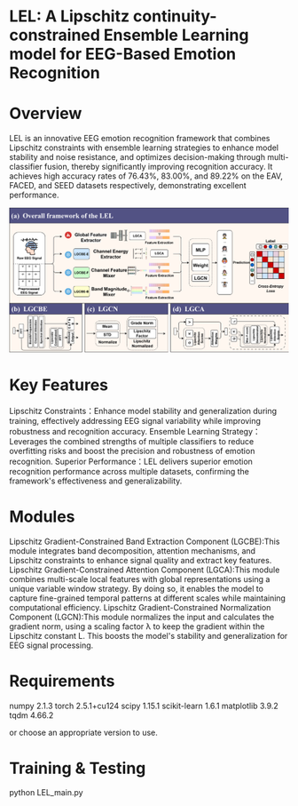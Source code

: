 # LEL: A Lipschitz continuity-constrained Ensemble Learning model for EEG-Based Emotion Recognition

# Overview

LEL is an innovative EEG emotion recognition framework that combines Lipschitz constraints with ensemble learning strategies to enhance model stability and noise resistance, and optimizes decision-making through multi-classifier fusion, thereby significantly improving recognition accuracy. It achieves high accuracy rates of 76.43%, 83.00%, and 89.22% on the EAV, FACED, and SEED datasets respectively, demonstrating excellent performance.

![LEL](LEL.png)

# Key Features

Lipschitz Constraints：Enhance model stability and generalization during training, effectively addressing EEG signal variability while improving robustness and recognition accuracy.
Ensemble Learning Strategy：Leverages the combined strengths of multiple classifiers to reduce overfitting risks and boost the precision and robustness of emotion recognition.
Superior Performance：LEL delivers superior emotion recognition performance across multiple datasets, confirming the framework's effectiveness and generalizability.

# Modules

Lipschitz Gradient-Constrained Band Extraction Component (LGCBE):This module integrates band decomposition, attention mechanisms, and Lipschitz constraints to enhance signal quality and extract key features.
Lipschitz Gradient-Constrained Attention Component (LGCA):This module combines multi-scale local features with global representations using a unique variable window strategy. By doing so, it enables the model to capture fine-grained temporal patterns at different scales while maintaining computational efficiency.
Lipschitz Gradient-Constrained Normalization Component (LGCN):This module normalizes the input and calculates the gradient norm, using a scaling factor λ to keep the gradient within the Lipschitz constant L. This boosts the model's stability and generalization for EEG signal processing.

# Requirements

numpy 2.1.3
torch 2.5.1+cu124
scipy 1.15.1
scikit-learn 1.6.1
matplotlib 3.9.2
tqdm 4.66.2

or choose an appropriate version to use.

# Training & Testing

python LEL_main.py
